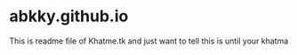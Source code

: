 # abkky.github.io

This is readme file of Khatme.tk and just want to tell this is until your khatma
